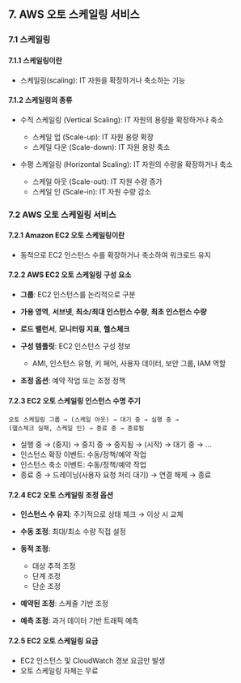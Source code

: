 ## 7. AWS 오토 스케일링 서비스

### 7.1 스케일링

#### 7.1.1 스케일링이란

* 스케일링(scaling): IT 자원을 확장하거나 축소하는 기능

#### 7.1.2 스케일링의 종류

* 수직 스케일링 (Vertical Scaling): IT 자원의 용량을 확장하거나 축소

  * 스케일 업 (Scale-up): IT 자원 용량 확장
  * 스케일 다운 (Scale-down): IT 자원 용량 축소
* 수평 스케일링 (Horizontal Scaling): IT 자원의 수량을 확장하거나 축소

  * 스케일 아웃 (Scale-out): IT 자원 수량 증가
  * 스케일 인 (Scale-in): IT 자원 수량 감소

### 7.2 AWS 오토 스케일링 서비스

#### 7.2.1 Amazon EC2 오토 스케일링이란

* 동적으로 EC2 인스턴스 수를 확장하거나 축소하여 워크로드 유지

#### 7.2.2 AWS EC2 오토 스케일링 구성 요소

* **그룹**: EC2 인스턴스를 논리적으로 구분
* **가용 영역**, **서브넷**, **최소/최대 인스턴스 수량**, **최초 인스턴스 수량**
* **로드 밸런서**, **모니터링 지표**, **헬스체크**
* **구성 템플릿**: EC2 인스턴스 구성 정보

  * AMI, 인스턴스 유형, 키 페어, 사용자 데이터, 보안 그룹, IAM 역할
* **조정 옵션**: 예약 작업 또는 조정 정책

#### 7.2.3 EC2 오토 스케일링 인스턴스 수명 주기

```
오토 스케일링 그룹 → (스케일 아웃) → 대기 중 → 실행 중 →
(헬스체크 실패, 스케일 인) → 종료 중 → 종료됨
```

* 실행 중 → (중지) → 중지 중 → 중지됨 → (시작) → 대기 중 → ...
* 인스턴스 확장 이벤트: 수동/정책/예약 작업
* 인스턴스 축소 이벤트: 수동/정책/예약 작업
* 종료 중 → 드레이닝(사용자 요청 처리 대기) → 연결 해제 → 종료

#### 7.2.4 EC2 오토 스케일링 조정 옵션

* **인스턴스 수 유지**: 주기적으로 상태 체크 → 이상 시 교체
* **수동 조정**: 최대/최소 수량 직접 설정
* **동적 조정**:

  * 대상 추적 조정
  * 단계 조정
  * 단순 조정
* **예약된 조정**: 스케줄 기반 조정
* **예측 조정**: 과거 데이터 기반 트래픽 예측

#### 7.2.5 EC2 오토 스케일링 요금

* EC2 인스턴스 및 CloudWatch 경보 요금만 발생
* 오토 스케일링 자체는 무료
